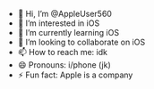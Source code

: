 - 👋 Hi, I’m @AppleUser560
- 👀 I’m interested in iOS
- 🌱 I’m currently learning iOS
- 💞️ I’m looking to collaborate on iOS
- 📫 How to reach me: idk
- 😄 Pronouns: i/phone (jk)
- ⚡ Fun fact: Apple is a company

<!---
AppleUser560/AppleUser560 is a ✨ special ✨ repository because its `README.md` (this file) appears on your GitHub profile.
You can click the Preview link to take a look at your changes.
--->
